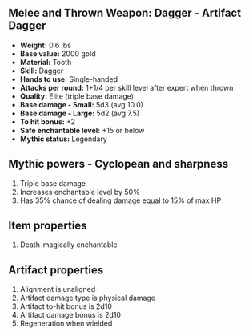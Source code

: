 ## Melee and Thrown Weapon: Dagger - Artifact Dagger

- **Weight:**       0.6 lbs
- **Base value:**   2000 gold
- **Material:**     Tooth
- **Skill:**        Dagger
- **Hands to use:** Single-handed
- **Attacks per round:**      1+1/4 per skill level after expert when thrown
- **Quality:**      Elite (triple base damage)
- **Base damage - Small:**    5d3 (avg 10.0)
- **Base damage - Large:**    5d2 (avg 7.5)
- **To hit bonus:** +2
- **Safe enchantable level:** +15 or below
- **Mythic status:** Legendary

## Mythic powers - Cyclopean and sharpness
1. Triple base damage
2. Increases enchantable level by 50%
3. Has 35% chance of dealing damage equal to 15% of max HP

## Item properties
1. Death-magically enchantable

## Artifact properties
1. Alignment is unaligned
2. Artifact damage type is physical damage
3. Artifact to-hit bonus is 2d10
4. Artifact damage bonus is 2d10
5. Regeneration when wielded